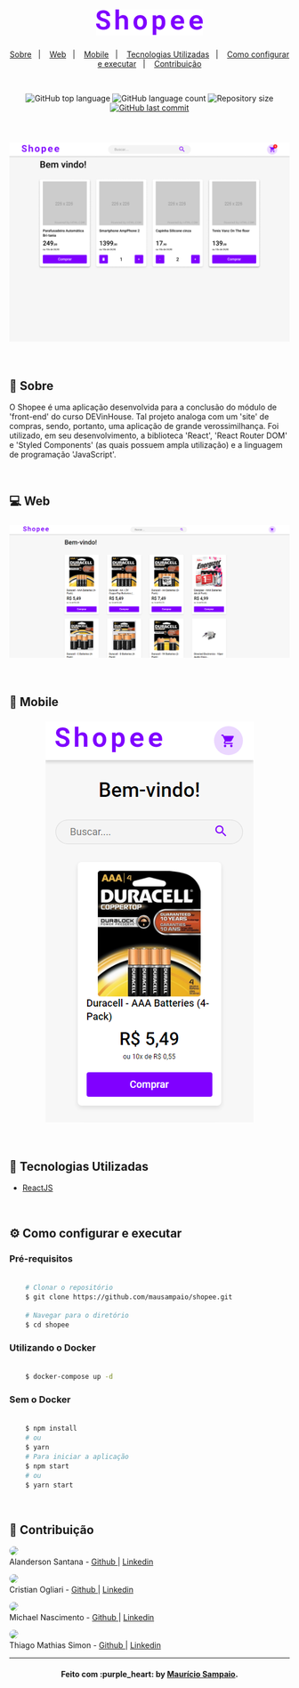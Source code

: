 <h1 align="center">
  <img src=".github/logo.png" alt="logotype shopee">
</h1>

<p align="center">
  <a href="#page_facing_up-sobre">Sobre</a>&nbsp;&nbsp;&nbsp;|&nbsp;&nbsp;&nbsp;
  <a href="#computer-web">Web</a>&nbsp;&nbsp;&nbsp;|&nbsp;&nbsp;&nbsp;
  <a href="#iphone-mobile">Mobile</a>&nbsp;&nbsp;&nbsp;|&nbsp;&nbsp;&nbsp;
  <a href="#rocket-tecnologias-utilizadas">Tecnologias Utilizadas</a>&nbsp;&nbsp;&nbsp;|&nbsp;&nbsp;&nbsp;
  <a href="#gear-como-configurar-e-executar">Como configurar e executar</a>&nbsp;&nbsp;&nbsp;|&nbsp;&nbsp;&nbsp;
  <a href="#punch-contribuição">Contribuição</a>
</p>

<br/>

<p align="center">
  <img alt="GitHub top language" src="https://img.shields.io/github/languages/top/mausampaio/shopee?style=flat-square">
  
  <img alt="GitHub language count" src="https://img.shields.io/github/languages/count/mausampaio/shopee?style=flat-square">
  
  <img alt="Repository size" src="https://img.shields.io/github/repo-size/mausampaio/shopee?style=flat-square">
  
  <a href="https://github.com/mausampaio/shopee/commits/master">
    <img alt="GitHub last commit" src="https://img.shields.io/github/last-commit/mausampaio/shopee?style=flat-square">
  </a>  
</p>

<br/>

<h3 align="center">
  <img alt="shopee" title="github_explorer" src=".github/capa.png" />
</h3>

<br/>

## :page_facing_up: Sobre

O Shopee é uma aplicação desenvolvida para a conclusão do módulo de 'front-end' do curso DEVinHouse. Tal projeto analoga com um 'site' de compras, sendo, portanto, uma aplicação de grande verossimilhança. Foi utilizado, em seu desenvolvimento, a biblioteca 'React', 'React Router DOM' e 'Styled Components' (as quais possuem ampla utilização) e a linguagem de programação 'JavaScript'.

<br/>

## :computer: Web

<h3 align="center">
  <img alt="shopee" title="github_explorer" src=".github/web.png" />
</h3>

<br/>

## :iphone: Mobile

<h3 align="center">
  <img alt="shopee" title="github_explorer" src=".github/mobile.png" />
</h3>

<br/>

## :rocket: Tecnologias Utilizadas

- [ReactJS](https://github.com/facebook/react)

<br/>

## :gear: Como configurar e executar

### Pré-requisitos

```bash

    # Clonar o repositório
    $ git clone https://github.com/mausampaio/shopee.git

    # Navegar para o diretório
    $ cd shopee

```

### Utilizando o Docker

```bash

    $ docker-compose up -d

```

### Sem o Docker

```bash

    $ npm install
    # ou
    $ yarn
    # Para iniciar a aplicação
    $ npm start
    # ou
    $ yarn start

```

<br/>

## :punch: Contribuição

<p> 
  <a href="url"><img src="https://github.com/alandersonsds.png" height="auto" width="50" style="border-radius:50%"></a>
  <br/>
  Alanderson Santana -
  <a href="https://github.com/alandersonsds">
    Github
  </a> |
  <a href="https://linkedin.com/in/alandersonsds">
    Linkedin
  </a>
</p>

<p>
  <a href="url"><img src="https://github.com/cristianogliari.png" height="auto" width="50" style="border-radius:50%"></a>
  <br/>
  Cristian Ogliari -
  <a href="https://github.com/cristianogliari">
    Github
  </a> |
  <a href="https://linkedin.com/in/cristian-ogliari-7070bb111">
    Linkedin
  </a>
</p>

<p>
  <a href="url"><img src="https://github.com/mikansc.png" height="auto" width="50" style="border-radius:50%"></a>
  <br/>
  Michael Nascimento - 
  <a href="https://github.com/mikansc"> 
    Github
  </a> |
  <a href="https://linkedin.com/in/michelnsc"> 
    Linkedin
  </a>
</p>
<p>
  <a href="url"><img src="https://github.com/thiagomathiassimon.png" height="auto" width="50" style="border-radius:50%"></a>
  <br/>
  Thiago Mathias Simon - 
  <a href="https://github.com/thiagomathiassimon"> 
    Github
  </a> |
  <a href="https://linkedin.com/in/thiago-mathias-simon-4b9b381bb"> 
    Linkedin
  </a>
</p>

---

<h4 align="center">
  Feito com :purple_heart: by <a href="https://www.linkedin.com/in/mausampaio/" target="_blank">Maurício Sampaio</a>.
</h4>
